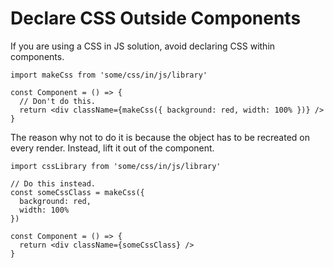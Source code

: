 # Declare CSS Outside Components

If you are using a CSS in JS solution, avoid declaring CSS within components.

```
import makeCss from 'some/css/in/js/library'

const Component = () => {
  // Don't do this.
  return <div className={makeCss({ background: red, width: 100% })} />
}
```

The reason why not to do it is because the object has to be recreated on every render. Instead, lift it out of the component.

```
import cssLibrary from 'some/css/in/js/library'

// Do this instead.
const someCssClass = makeCss({
  background: red,
  width: 100%
})

const Component = () => {
  return <div className={someCssClass} />
}
```
